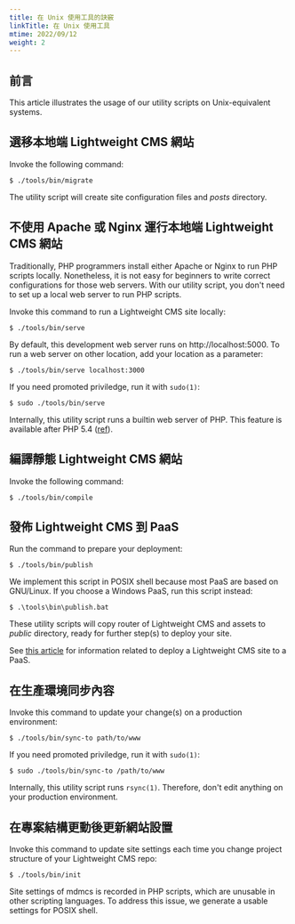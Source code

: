 ```yaml
---
title: 在 Unix 使用工具的訣竅
linkTitle: 在 Unix 使用工具
mtime: 2022/09/12
weight: 2
---
```


## 前言

This article illustrates the usage of our utility scripts on Unix-equivalent systems.

## 選移本地端 Lightweight CMS 網站

Invoke the following command:

```shell
$ ./tools/bin/migrate
```

The utility script will create site configuration files and *posts* directory.

## 不使用 Apache 或 Nginx 運行本地端 Lightweight CMS 網站

Traditionally, PHP programmers install either Apache or Nginx to run PHP scripts locally. Nonetheless, it is not easy for beginners to write correct configurations for those web servers. With our utility script, you don't need to set up a local web server to run PHP scripts.

Invoke this command to run a Lightweight CMS site locally:

```shell
$ ./tools/bin/serve
```

By default, this development web server runs on http://localhost:5000. To run a web server on other location, add your location as a parameter:

```shell
$ ./tools/bin/serve localhost:3000
```

If you need promoted priviledge, run it with `sudo(1)`:

```shell
$ sudo ./tools/bin/serve
```

Internally, this utility script runs a builtin web server of PHP. This feature is available after PHP 5.4 ([ref](https://www.php.net/manual/en/features.commandline.webserver.php)).

## 編譯靜態 Lightweight CMS 網站

Invoke the following command:

```shell
$ ./tools/bin/compile
```

## 發佈 Lightweight CMS 到 PaaS

Run the command to prepare your deployment:

```shell
$ ./tools/bin/publish
```

We implement this script in POSIX shell because most PaaS are based on GNU/Linux. If you choose a Windows PaaS, run this script instead:

```shell
$ .\tools\bin\publish.bat
```

These utility scripts will copy router of Lightweight CMS and assets to *public* directory, ready for further step(s) to deploy your site.

See [this article](/howto/how-to-deploy-lightweight-cms-to-digitalocean-app-platform/) for information related to deploy a Lightweight CMS site to a PaaS.

## 在生產環境同步內容

Invoke this command to update your change(s) on a production environment:

```shell
$ ./tools/bin/sync-to path/to/www
```

If you need promoted priviledge, run it with `sudo(1)`:

```shell
$ sudo ./tools/bin/sync-to /path/to/www
```

Internally, this utility script runs `rsync(1)`. Therefore, don't edit anything on your production environment.

## 在專案結構更動後更新網站設置

Invoke this command to update site settings each time you change project structure of your Lightweight CMS repo:

```shell
$ ./tools/bin/init
```

Site settings of mdmcs is recorded in PHP scripts, which are unusable in other scripting languages. To address this issue, we generate a usable settings for POSIX shell.
